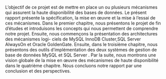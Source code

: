 L’objectif de ce projet est de mettre en place un ou plusieurs mécanismes qui assurent
la haute disponibilité des bases de données.
Le présent rapport présente la spécification, la mise en œuvre et la mise à l’essai
de ces mécanismes.
Dans le premier chapitre, nous présentons le projet de fin d’études et introduisons
les concepts qui nous permettent de comprendre notre projet.
Ensuite, nous commençons la présentation des architectures des mécanismes logi-
ciels de MySQL InnoDB Cluster,SQL Server AlwaysOn et Oracle GoldenGate.
Ensuite, dans le troisième chapitre, nous présentons des outils d’implémentation
des deux systèmes de gestion de base de données MySQL et SQL Server . Par la
suite, nous montrons une vision globale de la mise en œuvre des mécanismes de haute
disponibilité dans le quatrième chapitre.
Nous concluons notre rapport par une conclusion et des perspectives.
